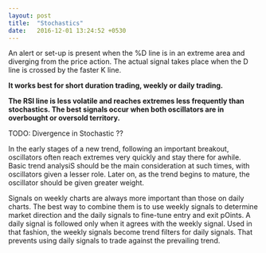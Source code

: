 ```yaml
---
layout: post
title:  "Stochastics"
date:   2016-12-01 13:24:52 +0530
---
```


An alert or set-up is present when the %D line is in an extreme area and diverging from the price action. The actual signal takes place when the D line is crossed by the faster K line.

**It works best for short duration trading, weekly or daily trading.**

**The RSI line is less volatile and reaches extremes less frequently than stochastics. The best signals occur when both oscillators are in overbought or oversold territory.**

TODO: Divergence in Stochastic ??

In the early stages of a new trend, following an important breakout, oscillators often reach extremes very quickly and stay there for awhile. Basic trend analysiS should be the main consideration at such times, with oscillators given a lesser role. Later on, as the trend begins to mature, the oscillator should be given greater weight.

Signals on weekly charts are always more important than those on daily charts. The best way to combine them is to use weekly signals to determine market direction and the daily signals to fine-tune entry and exit pOints. A daily signal is followed only when it agrees with the weekly signal. Used in that fashion, the weekly signals become trend filters for daily signals. That prevents using daily signals to trade against the prevailing trend.

